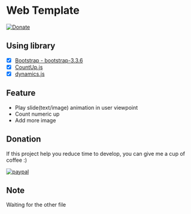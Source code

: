 # Web Template
[![Donate](https://img.shields.io/badge/Donate-PayPal-green.svg)](https://www.paypal.com/cgi-bin/webscr?cmd=_s-xclick&hosted_button_id=A8YE92K9QM7NA)

## Using library
- [x] [Bootstrap - bootstrap-3.3.6](http://getbootstrap.com/getting-started/)
- [x] [CountUp.js](https://inorganik.github.io/countUp.js/)
- [x] [dynamics.js](http://dynamicsjs.com/)

## Feature

- Play slide(text/image) animation in user viewpoint
- Count numeric up
- Add more image 

## Donation
If this project help you reduce time to develop, you can give me a cup of coffee :) 

[![paypal](https://www.paypalobjects.com/en_US/i/btn/btn_donateCC_LG.gif)](https://www.paypal.com/cgi-bin/webscr?cmd=_s-xclick&hosted_button_id=A8YE92K9QM7NA)

## Note

Waiting for the other file
